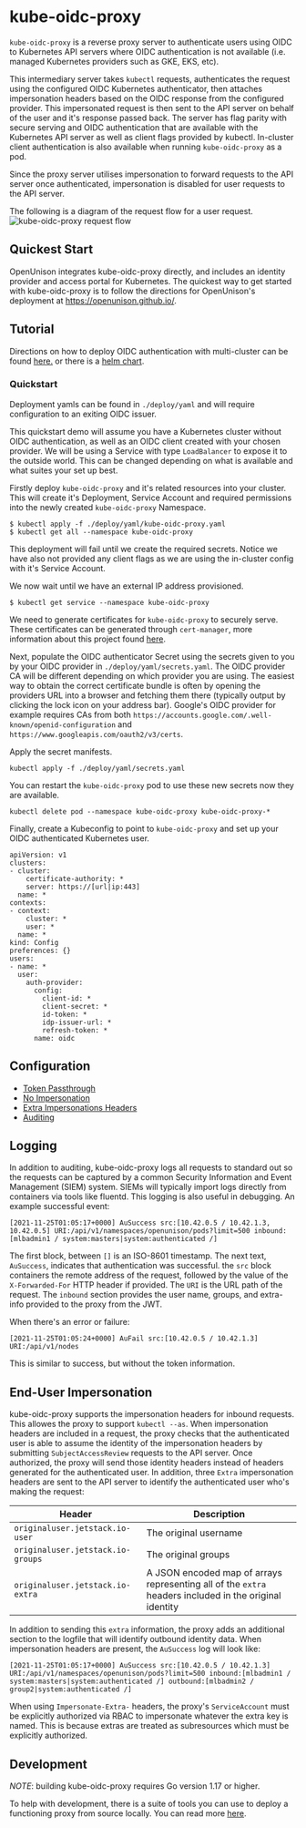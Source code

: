 # kube-oidc-proxy

`kube-oidc-proxy` is a reverse proxy server to authenticate users using OIDC to
Kubernetes API servers where OIDC authentication is not available (i.e. managed 
Kubernetes providers such as GKE, EKS, etc).

This intermediary server takes `kubectl` requests, authenticates the request using
the configured OIDC Kubernetes authenticator, then attaches impersonation
headers based on the OIDC response from the configured provider. This
impersonated request is then sent to the API server on behalf of the user and
it's response passed back. The server has flag parity with secure serving and
OIDC authentication that are available with the Kubernetes API server as well as
client flags provided by kubectl. In-cluster client authentication is also
available when running `kube-oidc-proxy` as a pod.

Since the proxy server utilises impersonation to forward requests to the API
server once authenticated, impersonation is disabled for user requests to the
API server.

The following is a diagram of the request flow for a user request.
![kube-oidc-proxy request
flow](./img/kube-oidc-proxy.png)

## Quickest Start

OpenUnison integrates kube-oidc-proxy directly, and includes an identity provider and access portal for Kubernetes.  The quickest way to get started with kube-oidc-proxy is to follow the directions for OpenUnison's deployment at https://openunison.github.io/.

## Tutorial

Directions on how to deploy OIDC authentication with multi-cluster can be found
[here.](./demo/README.md) or there is a [helm chart](./deploy/charts/kube-oidc-proxy/README.md).

### Quickstart

Deployment yamls can be found in `./deploy/yaml` and will require configuration to
an exiting OIDC issuer.

This quickstart demo will assume you have a Kubernetes cluster without OIDC
authentication, as well as an OIDC client created with your chosen
provider. We will be using a Service with type `LoadBalancer` to expose it to
the outside world. This can be changed depending on what is available and what
suites your set up best.

Firstly deploy `kube-oidc-proxy` and it's related resources into your cluster.
This will create it's Deployment, Service Account and required permissions into
the newly created `kube-oidc-proxy` Namespace.

```
$ kubectl apply -f ./deploy/yaml/kube-oidc-proxy.yaml
$ kubectl get all --namespace kube-oidc-proxy
```

This deployment will fail until we create the required secrets. Notice we have
also not provided any client flags as we are using the in-cluster config with
it's Service Account.

We now wait until we have an external IP address provisioned.

```
$ kubectl get service --namespace kube-oidc-proxy
```

We need to generate certificates for `kube-oidc-proxy` to securely serve.  These
certificates can be generated through `cert-manager`, more information about
this project found [here](https://github.com/jetstack/cert-manager).

Next, populate the OIDC authenticator Secret using the secrets given to you
by your OIDC provider in `./deploy/yaml/secrets.yaml`. The OIDC provider CA will be
different depending on which provider you are using. The easiest way to obtain
the correct certificate bundle is often by opening the providers URL into a
browser and fetching them there (typically output by clicking the lock icon on
your address bar). Google's OIDC provider for example requires CAs from both
`https://accounts.google.com/.well-known/openid-configuration` and
`https://www.googleapis.com/oauth2/v3/certs`.


Apply the secret manifests.

```
kubectl apply -f ./deploy/yaml/secrets.yaml
```

You can restart the `kube-oidc-proxy` pod to use these new secrets
now they are available.

```
kubectl delete pod --namespace kube-oidc-proxy kube-oidc-proxy-*
```

Finally, create a Kubeconfig to point to `kube-oidc-proxy` and set up your OIDC
authenticated Kubernetes user.

```
apiVersion: v1
clusters:
- cluster:
    certificate-authority: *
    server: https://[url|ip:443]
  name: *
contexts:
- context:
    cluster: *
    user: *
  name: *
kind: Config
preferences: {}
users:
- name: *
  user:
    auth-provider:
      config:
        client-id: *
        client-secret: *
        id-token: *
        idp-issuer-url: *
        refresh-token: *
      name: oidc
```

## Configuration
 - [Token Passthrough](./docs/tasks/token-passthrough.md)
 - [No Impersonation](./docs/tasks/no-impersonation.md)
 - [Extra Impersonations Headers](./docs/tasks/extra-impersonation-headers.md)
 - [Auditing](./docs/tasks/auditing.md)

## Logging

In addition to auditing, kube-oidc-proxy logs all requests to standard out so the requests can be captured by a common Security Information and Event Management (SIEM) system.  SIEMs will typically import logs directly from containers via tools like fluentd.  This logging is also useful in debugging.  An example successful event:

```
[2021-11-25T01:05:17+0000] AuSuccess src:[10.42.0.5 / 10.42.1.3, 10.42.0.5] URI:/api/v1/namespaces/openunison/pods?limit=500 inbound:[mlbadmin1 / system:masters|system:authenticated /]
```

The first block, between `[]` is an ISO-8601 timestamp.  The next text, `AuSuccess`, indicates that authentication was successful.  the `src` block containers the remote address of the request, followed by the value of the `X-Forwarded-For` HTTP header if provided.  The `URI` is the URL path of the request.  The `inbound` section provides the user name, groups, and extra-info provided to the proxy from the JWT.

When there's an error or failure:

```
[2021-11-25T01:05:24+0000] AuFail src:[10.42.0.5 / 10.42.1.3] URI:/api/v1/nodes
```

This is similar to success, but without the token information.

## End-User Impersonation

kube-oidc-proxy supports the impersonation headers for inbound requests.  This allowes the proxy to support `kubectl --as`.  When impersonation headers are included in a request, the proxy checks that the authenticated user is able to assume the identity of the impersonation headers by submitting `SubjectAccessReview` requests to the API server.  Once authorized, the proxy will send those identity headers instead of headers generated for the authenticated user.  In addition, three `Extra` impersonation headers are sent to the API server to identify the authenticated user who's making the request:

| Header | Description |
| ------ | ----------- |
| `originaluser.jetstack.io-user` | The original username |
| `originaluser.jetstack.io-groups` | The original groups |
| `originaluser.jetstack.io-extra` | A JSON encoded map of arrays representing all of the `extra` headers included in the original identity |

In addition to sending this `extra` information, the proxy adds an additional section to the logfile that will identify outbound identity data.  When impersonation headers are present, the `AuSuccess` log will look like:

```
[2021-11-25T01:05:17+0000] AuSuccess src:[10.42.0.5 / 10.42.1.3] URI:/api/v1/namespaces/openunison/pods?limit=500 inbound:[mlbadmin1 / system:masters|system:authenticated /] outbound:[mlbadmin2 / group2|system:authenticated /]
```

When using `Impersonate-Extra-` headers, the proxy's `ServiceAccount` must be explicitly authorized via RBAC to impersonate whatever the extra key is named.  This is because extras are treated as subresources which must be explicitly authorized.  


## Development
*NOTE*: building kube-oidc-proxy requires Go version 1.17 or higher.

To help with development, there is a suite of tools you can use to deploy a
functioning proxy from source locally. You can read more
[here](./docs/tasks/development-testing.md).
